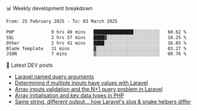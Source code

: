 📊 Weekly development breakdown
<!--START_SECTION:waka-->

```txt
From: 25 February 2025 - To: 03 March 2025

PHP              9 hrs 49 mins   ███████████████░░░░░░░░░░   60.62 %
SQL              2 hrs 57 mins   ████▓░░░░░░░░░░░░░░░░░░░░   18.25 %
Other            2 hrs 41 mins   ████░░░░░░░░░░░░░░░░░░░░░   16.65 %
Blade Template   31 mins         ▓░░░░░░░░░░░░░░░░░░░░░░░░   03.27 %
JSON             7 mins          ▒░░░░░░░░░░░░░░░░░░░░░░░░   00.76 %
```

<!--END_SECTION:waka-->

📕 Latest DEV posts
<!-- BLOG-POST-LIST:START -->
- [Laravel named query arguments](https://dev.to/michaelvickersuk/laravel-named-query-arguments-28kd)
- [Determining if multiple inputs have values with Laravel](https://dev.to/michaelvickersuk/determining-if-multiple-inputs-have-values-with-laravel-km6)
- [Array inputs validation and the N+1 query problem in Laravel](https://dev.to/michaelvickersuk/array-inputs-validation-and-the-n1-query-problem-in-laravel-2agb)
- [Array initialisation and key data types in PHP](https://dev.to/michaelvickersuk/array-initialisation-and-key-data-types-in-php-1e5b)
- [Same string, different output... how Laravel&#39;s slug &amp; snake helpers differ](https://dev.to/michaelvickersuk/same-string-different-output-how-laravels-slug-snake-helpers-differ-1ccj)
<!-- BLOG-POST-LIST:END -->
